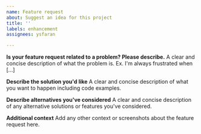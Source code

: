```yaml
---
name: Feature request
about: Suggest an idea for this project
title: ''
labels: enhancement
assignees: ysfaran

---
```


**Is your feature request related to a problem? Please describe.**
A clear and concise description of what the problem is. Ex. I'm always frustrated when [...]

**Describe the solution you'd like**
A clear and concise description of what you want to happen including code examples.

**Describe alternatives you've considered**
A clear and concise description of any alternative solutions or features you've considered.

**Additional context**
Add any other context or screenshots about the feature request here.
